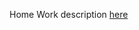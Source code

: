 Home Work description [here](https://github.com/InkullaVijayantika/Web-Tech-CSI-571/blob/main/HW8/HW8.pdf)

